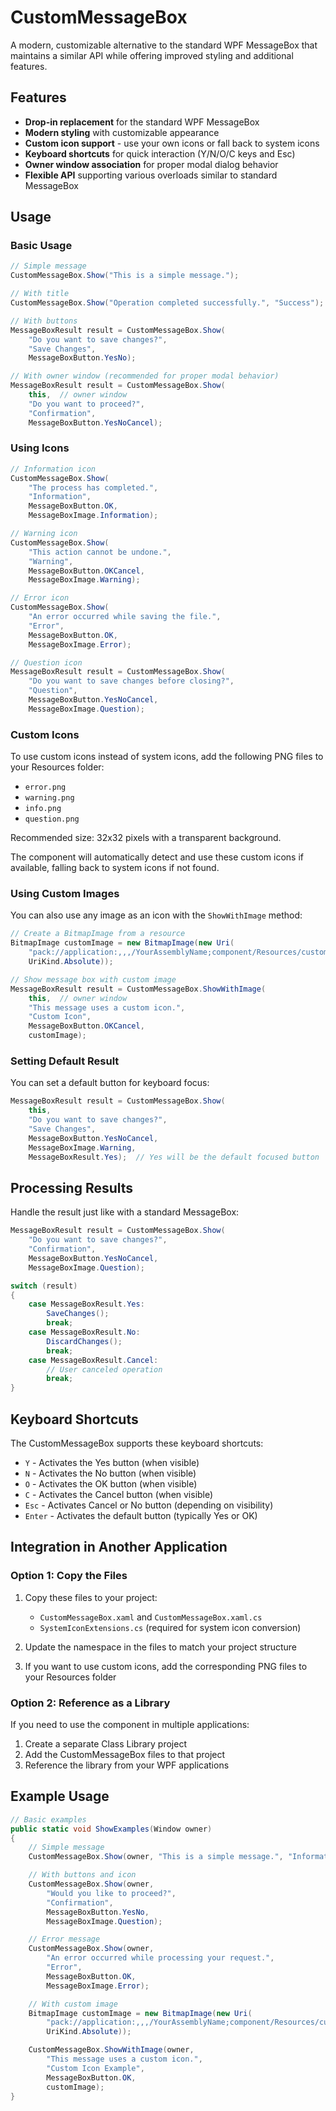 # CustomMessageBox

A modern, customizable alternative to the standard WPF MessageBox that maintains a similar API while offering improved styling and additional features.

## Features

- **Drop-in replacement** for the standard WPF MessageBox
- **Modern styling** with customizable appearance
- **Custom icon support** - use your own icons or fall back to system icons
- **Keyboard shortcuts** for quick interaction (Y/N/O/C keys and Esc)
- **Owner window association** for proper modal dialog behavior
- **Flexible API** supporting various overloads similar to standard MessageBox

## Usage

### Basic Usage

```csharp
// Simple message
CustomMessageBox.Show("This is a simple message.");

// With title
CustomMessageBox.Show("Operation completed successfully.", "Success");

// With buttons
MessageBoxResult result = CustomMessageBox.Show(
    "Do you want to save changes?", 
    "Save Changes", 
    MessageBoxButton.YesNo);

// With owner window (recommended for proper modal behavior)
MessageBoxResult result = CustomMessageBox.Show(
    this,  // owner window
    "Do you want to proceed?", 
    "Confirmation", 
    MessageBoxButton.YesNoCancel);
```

### Using Icons

```csharp
// Information icon
CustomMessageBox.Show(
    "The process has completed.", 
    "Information", 
    MessageBoxButton.OK, 
    MessageBoxImage.Information);

// Warning icon
CustomMessageBox.Show(
    "This action cannot be undone.", 
    "Warning", 
    MessageBoxButton.OKCancel, 
    MessageBoxImage.Warning);

// Error icon
CustomMessageBox.Show(
    "An error occurred while saving the file.", 
    "Error", 
    MessageBoxButton.OK, 
    MessageBoxImage.Error);

// Question icon
MessageBoxResult result = CustomMessageBox.Show(
    "Do you want to save changes before closing?", 
    "Question", 
    MessageBoxButton.YesNoCancel, 
    MessageBoxImage.Question);
```

### Custom Icons

To use custom icons instead of system icons, add the following PNG files to your Resources folder:

- `error.png`
- `warning.png`
- `info.png`
- `question.png`

Recommended size: 32x32 pixels with a transparent background.

The component will automatically detect and use these custom icons if available, falling back to system icons if not found.

### Using Custom Images

You can also use any image as an icon with the `ShowWithImage` method:

```csharp
// Create a BitmapImage from a resource
BitmapImage customImage = new BitmapImage(new Uri(
    "pack://application:,,,/YourAssemblyName;component/Resources/custom_icon.png",
    UriKind.Absolute));

// Show message box with custom image
MessageBoxResult result = CustomMessageBox.ShowWithImage(
    this,  // owner window
    "This message uses a custom icon.", 
    "Custom Icon", 
    MessageBoxButton.OKCancel, 
    customImage);
```

### Setting Default Result

You can set a default button for keyboard focus:

```csharp
MessageBoxResult result = CustomMessageBox.Show(
    this,
    "Do you want to save changes?",
    "Save Changes", 
    MessageBoxButton.YesNoCancel, 
    MessageBoxImage.Warning,
    MessageBoxResult.Yes);  // Yes will be the default focused button
```

## Processing Results

Handle the result just like with a standard MessageBox:

```csharp
MessageBoxResult result = CustomMessageBox.Show(
    "Do you want to save changes?", 
    "Confirmation", 
    MessageBoxButton.YesNoCancel, 
    MessageBoxImage.Question);

switch (result)
{
    case MessageBoxResult.Yes:
        SaveChanges();
        break;
    case MessageBoxResult.No:
        DiscardChanges();
        break;
    case MessageBoxResult.Cancel:
        // User canceled operation
        break;
}
```

## Keyboard Shortcuts

The CustomMessageBox supports these keyboard shortcuts:

- `Y` - Activates the Yes button (when visible)
- `N` - Activates the No button (when visible)
- `O` - Activates the OK button (when visible)
- `C` - Activates the Cancel button (when visible)
- `Esc` - Activates Cancel or No button (depending on visibility)
- `Enter` - Activates the default button (typically Yes or OK)

## Integration in Another Application

### Option 1: Copy the Files

1. Copy these files to your project:
   - `CustomMessageBox.xaml` and `CustomMessageBox.xaml.cs`
   - `SystemIconExtensions.cs` (required for system icon conversion)

2. Update the namespace in the files to match your project structure

3. If you want to use custom icons, add the corresponding PNG files to your Resources folder

### Option 2: Reference as a Library

If you need to use the component in multiple applications:

1. Create a separate Class Library project
2. Add the CustomMessageBox files to that project
3. Reference the library from your WPF applications

## Example Usage

```csharp
// Basic examples
public static void ShowExamples(Window owner)
{
    // Simple message
    CustomMessageBox.Show(owner, "This is a simple message.", "Information");

    // With buttons and icon
    CustomMessageBox.Show(owner, 
        "Would you like to proceed?", 
        "Confirmation", 
        MessageBoxButton.YesNo, 
        MessageBoxImage.Question);

    // Error message
    CustomMessageBox.Show(owner, 
        "An error occurred while processing your request.", 
        "Error", 
        MessageBoxButton.OK, 
        MessageBoxImage.Error);

    // With custom image
    BitmapImage customImage = new BitmapImage(new Uri(
        "pack://application:,,,/YourAssemblyName;component/Resources/custom_icon.png",
        UriKind.Absolute));

    CustomMessageBox.ShowWithImage(owner, 
        "This message uses a custom icon.", 
        "Custom Icon Example", 
        MessageBoxButton.OK, 
        customImage);
}
```
